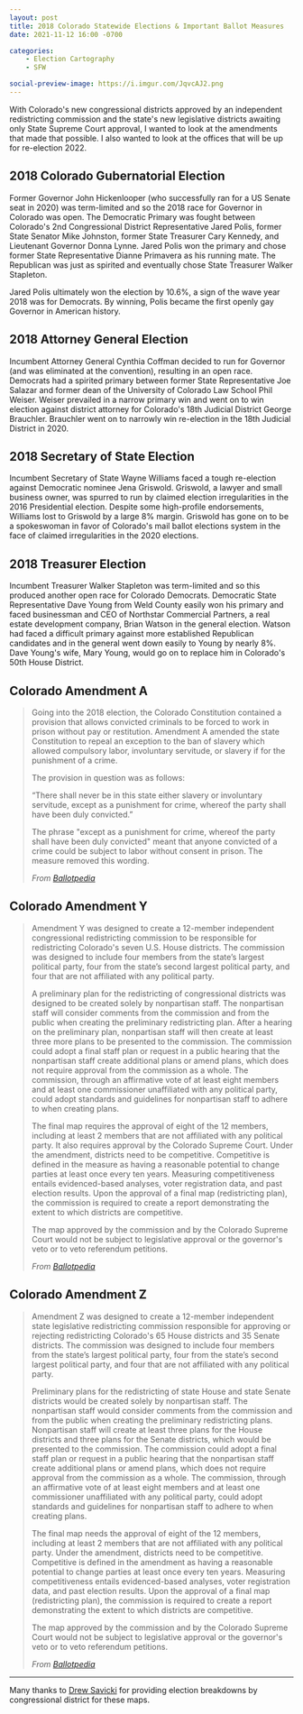 ```yaml
---
layout: post
title: 2018 Colorado Statewide Elections & Important Ballot Measures
date: 2021-11-12 16:00 -0700

categories:
    - Election Cartography
    - SFW

social-preview-image: https://i.imgur.com/JqvcAJ2.png
---
```


With Colorado's new congressional districts approved by an independent redistricting commission and the state's new legislative districts awaiting only State Supreme Court approval, I wanted to look at the amendments that made that possible. I also wanted to look at the offices that will be up for re-election 2022.



## 2018 Colorado Gubernatorial Election ##

Former Governor John Hickenlooper (who successfully ran for a US Senate seat in 2020) was term-limited and so the 2018 race for Governor in Colorado was open. The Democratic Primary was fought between Colorado's 2nd Congressional District Representative Jared Polis, former State Senator Mike Johnston, former State Treasurer Cary Kennedy, and Lieutenant Governor Donna Lynne. Jared Polis won the primary and chose former State Representative Dianne Primavera as his running mate. The Republican was just as spirited and eventually chose State Treasurer Walker Stapleton.

Jared Polis ultimately won the election by 10.6%, a sign of the wave year 2018 was for Democrats. By winning, Polis became the first openly gay Governor in American history.



## 2018 Attorney General Election ##
Incumbent Attorney General Cynthia Coffman decided to run for Governor (and was eliminated at the convention), resulting in an open race. Democrats had a spirited primary between former State Representative Joe Salazar and former dean of the University of Colorado Law School Phil Weiser. Weiser prevailed in a narrow primary win and went on to win election against district attorney for Colorado's 18th Judicial District George Brauchler. Brauchler went on to narrowly win re-election in the 18th Judicial District in 2020.



## 2018 Secretary of State Election ##
Incumbent Secretary of State Wayne Williams faced a tough re-election against Democratic nominee Jena Griswold. Griswold, a lawyer and small business owner, was spurred to run by claimed election irregularities in the 2016 Presidential election. Despite some high-profile endorsements, Williams lost to Griswold by a large 8% margin. Griswold has gone on to be a spokeswoman in favor of Colorado's mail ballot elections system in the face of claimed irregularities in the 2020 elections.



## 2018 Treasurer Election ##
Incumbent Treasurer Walker Stapleton was term-limited and so this produced another open race for Colorado Democrats. Democratic State Representative Dave Young from Weld County easily won his primary and faced businessman and CEO of Northstar Commercial Partners, a real estate development company, Brian Watson in the general election. Watson had faced a difficult primary against more established Republican candidates and in the general went down easily to Young by nearly 8%. Dave Young's wife, Mary Young, would go on to replace him in Colorado's 50th House District.



## Colorado Amendment A ##
> Going into the 2018 election, the Colorado Constitution contained a provision that allows convicted criminals to be forced to work in prison without pay or restitution. Amendment A amended the state Constitution to repeal an exception to the ban of slavery which allowed compulsory labor, involuntary servitude, or slavery if for the punishment of a crime.
>
> The provision in question was as follows:
>
> “There shall never be in this state either slavery or involuntary servitude, except as a punishment for crime, whereof the party shall have been duly convicted.”
>
> The phrase "except as a punishment for crime, whereof the party shall have been duly convicted" meant that anyone convicted of a crime could be subject to labor without consent in prison. The measure removed this wording.
> 
> <cite markdown=1>From [Ballotpedia](https://ballotpedia.org/Colorado_Amendment_A,_Removal_of_Exception_to_Slavery_Prohibition_for_Criminals_Amendment_(2018))</cite>



## Colorado Amendment Y ##
> Amendment Y was designed to create a 12-member independent congressional redistricting commission to be responsible for redistricting Colorado's seven U.S. House districts. The commission was designed to include four members from the state’s largest political party, four from the state’s second largest political party, and four that are not affiliated with any political party.
>
> A preliminary plan for the redistricting of congressional districts was designed to be created solely by nonpartisan staff. The nonpartisan staff will consider comments from the commission and from the public when creating the preliminary redistricting plan. After a hearing on the preliminary plan, nonpartisan staff will then create at least three more plans to be presented to the commission. The commission could adopt a final staff plan or request in a public hearing that the nonpartisan staff create additional plans or amend plans, which does not require approval from the commission as a whole. The commission, through an affirmative vote of at least eight members and at least one commissioner unaffiliated with any political party, could adopt standards and guidelines for nonpartisan staff to adhere to when creating plans.
>
> The final map requires the approval of eight of the 12 members, including at least 2 members that are not affiliated with any political party. It also requires approval by the Colorado Supreme Court. Under the amendment, districts need to be competitive. Competitive is defined in the measure as having a reasonable potential to change parties at least once every ten years. Measuring competitiveness entails evidenced-based analyses, voter registration data, and past election results. Upon the approval of a final map (redistricting plan), the commission is required to create a report demonstrating the extent to which districts are competitive.
>
> The map approved by the commission and by the Colorado Supreme Court would not be subject to legislative approval or the governor's veto or to veto referendum petitions.
>
> <cite markdown=1>From [Ballotpedia](https://ballotpedia.org/Colorado_Amendment_Y,_Independent_Commission_for_Congressional_Redistricting_Amendment_(2018))</cite>



## Colorado Amendment Z ##
> Amendment Z was designed to create a 12-member independent state legislative redistricting commission responsible for approving or rejecting redistricting Colorado's 65 House districts and 35 Senate districts. The commission was designed to include four members from the state’s largest political party, four from the state’s second largest political party, and four that are not affiliated with any political party.
>
> Preliminary plans for the redistricting of state House and state Senate districts would be created solely by nonpartisan staff. The nonpartisan staff would consider comments from the commission and from the public when creating the preliminary redistricting plans. Nonpartisan staff will create at least three plans for the House districts and three plans for the Senate districts, which would be presented to the commission. The commission could adopt a final staff plan or request in a public hearing that the nonpartisan staff create additional plans or amend plans, which does not require approval from the commission as a whole. The commission, through an affirmative vote of at least eight members and at least one commissioner unaffiliated with any political party, could adopt standards and guidelines for nonpartisan staff to adhere to when creating plans.
>
> The final map needs the approval of eight of the 12 members, including at least 2 members that are not affiliated with any political party. Under the amendment, districts need to be competitive. Competitive is defined in the amendment as having a reasonable potential to change parties at least once every ten years. Measuring competitiveness entails evidenced-based analyses, voter registration data, and past election results. Upon the approval of a final map (redistricting plan), the commission is required to create a report demonstrating the extent to which districts are competitive.
>
> The map approved by the commission and by the Colorado Supreme Court would not be subject to legislative approval or the governor's veto or to veto referendum petitions.
>
> <cite markdown=1>From [Ballotpedia](https://ballotpedia.org/Colorado_Amendment_Z,_Independent_Commission_for_State_Legislative_Redistricting_Amendment_(2018))</cite>



---

Many thanks to [Drew Savicki](https://www.twitter.com/DrewSav) for providing election breakdowns by congressional district for these maps.

